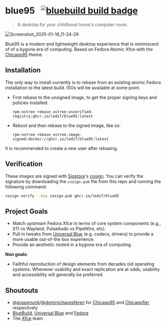 # blue95 &nbsp; [![bluebuild build badge](https://github.com/ledif/blue95/actions/workflows/build.yml/badge.svg)](https://github.com/ledif/blue95/actions/workflows/build.yml)

> A desktop for your childhood home's computer room.

![Screenshot_2025-01-16_11-24-29](https://github.com/user-attachments/assets/03cc5a25-755c-43c5-ae07-87d4bc1912f8)

Blue95 is a modern and lightweight desktop experience that is reminiscent of of a bygone era of computing.
Based on Fedora Atomic Xfce with the [Chicago95](https://github.com/grassmunk/Chicago95) theme.

## Installation

The only way to install currently is to rebase from an existing atomic Fedora installation to the latest build.
ISOs will be available at some point.

- First rebase to the unsigned image, to get the proper signing keys and policies installed:
  ```
  rpm-ostree rebase ostree-unverified-registry:ghcr.io/ledif/blue95:latest
  ```
- Reboot and then rebase to the signed image, like so:
  ```
  rpm-ostree rebase ostree-image-signed:docker://ghcr.io/ledif/blue95:latest
  ```

It is recommended to create a new user after rebasing.

## Verification

These images are signed with [Sigstore](https://www.sigstore.dev/)'s [cosign](https://github.com/sigstore/cosign). You can verify the signature by downloading the `cosign.pub` file from this repo and running the following command:

```bash
cosign verify --key cosign.pub ghcr.io/ledif/blue95
```

## Project Goals

- Match upstream Fedora Xfce in terms of core system components (e.g., X11 vs Wayland, PulseAudo vs PipeWire, etc).
- Pull in tweaks from [Universal Blue](https://github.com/ublue-os) (e.g. codecs, drivers) to provide a more usable out-of-the box experience.
- Provide an aesthetic rooted in a bygone era of computing.

**Non goals**:
- Faithful reproduction of design elements from decades old operating systems. Whenever usability and exact replication are at odds, usability and accessibility will generally be preferred.

## Shoutouts
- [@grassmunk](https://github.com/grassmunk)/[@dominichayesferen](https://github.com/dominichayesferen) for [Chicago95](https://github.com/grassmunk/Chicago95) and [Chicagofier](https://github.com/dominichayesferen/Chicagofier) respectively
- [BlueBuild](https://github.com/blue-build), [Universal Blue](https://github.com/ublue-os) and [Fedora](https://fedoraproject.org)
- The [Xfce](https://www.xfce.org/) team
 

